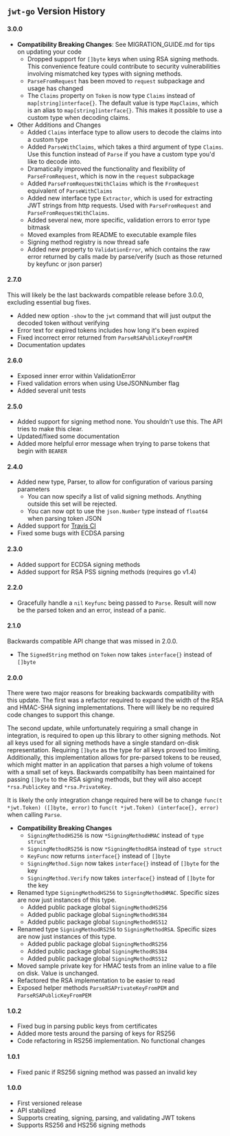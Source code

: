 ## `jwt-go` Version History

#### 3.0.0

* **Compatibility Breaking Changes**: See MIGRATION_GUIDE.md for tips on updating your code
	* Dropped support for `[]byte` keys when using RSA signing methods.  This convenience feature could contribute to security vulnerabilities involving mismatched key types with signing methods.
	* `ParseFromRequest` has been moved to `request` subpackage and usage has changed
	* The `Claims` property on `Token` is now type `Claims` instead of `map[string]interface{}`.  The default value is type `MapClaims`, which is an alias to `map[string]interface{}`.  This makes it possible to use a custom type when decoding claims.
* Other Additions and Changes
	* Added `Claims` interface type to allow users to decode the claims into a custom type
	* Added `ParseWithClaims`, which takes a third argument of type `Claims`.  Use this function instead of `Parse` if you have a custom type you'd like to decode into.
	* Dramatically improved the functionality and flexibility of `ParseFromRequest`, which is now in the `request` subpackage
	* Added `ParseFromRequestWithClaims` which is the `FromRequest` equivalent of `ParseWithClaims`
	* Added new interface type `Extractor`, which is used for extracting JWT strings from http requests.  Used with `ParseFromRequest` and `ParseFromRequestWithClaims`.
	* Added several new, more specific, validation errors to error type bitmask
	* Moved examples from README to executable example files
	* Signing method registry is now thread safe
	* Added new property to `ValidationError`, which contains the raw error returned by calls made by parse/verify (such as those returned by keyfunc or json parser)

#### 2.7.0

This will likely be the last backwards compatible release before 3.0.0, excluding essential bug fixes.

* Added new option `-show` to the `jwt` command that will just output the decoded token without verifying
* Error text for expired tokens includes how long it's been expired
* Fixed incorrect error returned from `ParseRSAPublicKeyFromPEM`
* Documentation updates

#### 2.6.0

* Exposed inner error within ValidationError
* Fixed validation errors when using UseJSONNumber flag
* Added several unit tests

#### 2.5.0

* Added support for signing method none.  You shouldn't use this.  The API tries to make this clear.
* Updated/fixed some documentation
* Added more helpful error message when trying to parse tokens that begin with `BEARER `

#### 2.4.0

* Added new type, Parser, to allow for configuration of various parsing parameters
	* You can now specify a list of valid signing methods.  Anything outside this set will be rejected.
	* You can now opt to use the `json.Number` type instead of `float64` when parsing token JSON
* Added support for [Travis CI](https://travis-ci.org/dgrijalva/jwt-go)
* Fixed some bugs with ECDSA parsing

#### 2.3.0

* Added support for ECDSA signing methods
* Added support for RSA PSS signing methods (requires go v1.4)

#### 2.2.0

* Gracefully handle a `nil` `Keyfunc` being passed to `Parse`.  Result will now be the parsed token and an error, instead of a panic.

#### 2.1.0

Backwards compatible API change that was missed in 2.0.0.

* The `SignedString` method on `Token` now takes `interface{}` instead of `[]byte`

#### 2.0.0

There were two major reasons for breaking backwards compatibility with this update.  The first was a refactor required to expand the width of the RSA and HMAC-SHA signing implementations.  There will likely be no required code changes to support this change.

The second update, while unfortunately requiring a small change in integration, is required to open up this library to other signing methods.  Not all keys used for all signing methods have a single standard on-disk representation.  Requiring `[]byte` as the type for all keys proved too limiting.  Additionally, this implementation allows for pre-parsed tokens to be reused, which might matter in an application that parses a high volume of tokens with a small set of keys.  Backwards compatibilty has been maintained for passing `[]byte` to the RSA signing methods, but they will also accept `*rsa.PublicKey` and `*rsa.PrivateKey`.

It is likely the only integration change required here will be to change `func(t *jwt.Token) ([]byte, error)` to `func(t *jwt.Token) (interface{}, error)` when calling `Parse`.

* **Compatibility Breaking Changes**
	* `SigningMethodHS256` is now `*SigningMethodHMAC` instead of `type struct`
	* `SigningMethodRS256` is now `*SigningMethodRSA` instead of `type struct`
	* `KeyFunc` now returns `interface{}` instead of `[]byte`
	* `SigningMethod.Sign` now takes `interface{}` instead of `[]byte` for the key
	* `SigningMethod.Verify` now takes `interface{}` instead of `[]byte` for the key
* Renamed type `SigningMethodHS256` to `SigningMethodHMAC`.  Specific sizes are now just instances of this type.
    * Added public package global `SigningMethodHS256`
    * Added public package global `SigningMethodHS384`
    * Added public package global `SigningMethodHS512`
* Renamed type `SigningMethodRS256` to `SigningMethodRSA`.  Specific sizes are now just instances of this type.
    * Added public package global `SigningMethodRS256`
    * Added public package global `SigningMethodRS384`
    * Added public package global `SigningMethodRS512`
* Moved sample private key for HMAC tests from an inline value to a file on disk.  Value is unchanged.
* Refactored the RSA implementation to be easier to read
* Exposed helper methods `ParseRSAPrivateKeyFromPEM` and `ParseRSAPublicKeyFromPEM`

#### 1.0.2

* Fixed bug in parsing public keys from certificates
* Added more tests around the parsing of keys for RS256
* Code refactoring in RS256 implementation.  No functional changes

#### 1.0.1

* Fixed panic if RS256 signing method was passed an invalid key

#### 1.0.0

* First versioned release
* API stabilized
* Supports creating, signing, parsing, and validating JWT tokens
* Supports RS256 and HS256 signing methods